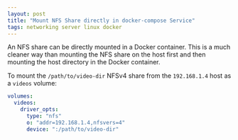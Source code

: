 ```yaml
---
layout: post
title: "Mount NFS Share directly in docker-compose Service"
tags: networking server linux docker
---
```


An NFS share can be directly mounted in a Docker container. This is a much cleaner way than mounting the NFS share on
the host first and then mounting the host directory in the Docker container.

To mount the `/path/to/video-dir` NFSv4 share from the `192.168.1.4` host as a `videos` volume:

```yaml
volumes:
  videos:
    driver_opts:
      type: "nfs"
      o: "addr=192.168.1.4,nfsvers=4"
      device: ":/path/to/video-dir"
```
